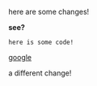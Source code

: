 here are some changes!

**see?**

    here is some code!

[google](http://www.google.com)

a different change!